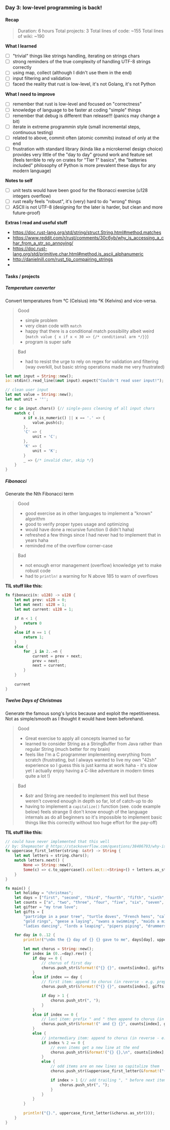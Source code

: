 ### Day 3: low-level programming is back!

#### Recap

> Duration: 6 hours
> Total projects: 3
> Total lines of code: ~155
> Total lines of wiki: ~190

**What I learned**

- [ ] "trivial" things like strings handling, iterating on strings chars
- [ ] strong reminders of the true complexity of handling UTF-8 strings correctly
- [ ] using map, collect (although I didn't use them in the end)
- [ ] input filtering and validation
- [ ] faced the reality that rust is low-level, it's not Golang, it's not Python

**What I need to improve**

- [ ] remember that rust is low-level and focused on "correctness"
- [ ] knowledge of language to be faster at coding "simple" things
- [ ] remember that debug is different than release!!! (panics may change a bit)
- [ ] iterate in extreme programmin style (small incremental steps, continuous testing)
- [ ] related to above, commit often (atomic commits) instead of only at the end
- [ ] frustration with standard library (kinda like a microkernel design choice) provides very little of the "day to day" ground work and feature set (feels terrible to rely on crates for "Tier 1" basics", the "batteries included" philosophy of Python is more prevalent these days for any modern language)

**Notes to self**

- [ ] unit tests would have been good for the fibonacci exercise (u128 integers overflow)
- [ ] rust really feels "robust", it's (very) hard to do "wrong" things
- [ ] ASCII is not UTF-8 (designing for the later is harder, but clean and more future-proof)

**Extras I read and useful stuff**

- https://doc.rust-lang.org/std/string/struct.String.html#method.matches
- https://www.reddit.com/r/rust/comments/30c6yb/why_is_accessing_a_char_from_a_str_so_annoying/
- https://doc.rust-lang.org/std/primitive.char.html#method.is_ascii_alphanumeric
- http://danielnill.com/rust_tip_compairing_strings
- 

#### Tasks / projects

##### Temperature converter

Convert temperatures from °C (Celsius) into °K (Kelvins) and vice-versa.

> Good
> - simple problem
> - very clean code with ```match```
> - happy that there is a conditional match possibility albeit weird (```match value { x if x < 30 => {/* conditional arm */}}```)
> - program is super safe

> Bad
> - had to resist the urge to rely on regex for validation and filtering (way overkill, but basic string operations made me very frustrated)

```rust
let mut input = String::new();
io::stdin().read_line(&mut input).expect("Couldn't read user input!");

// clean user input
let mut value = String::new();
let mut unit = '°';

for c in input.chars() {// single-pass cleaning of all input chars
    match c {
        x if x.is_numeric() || x == '.' => {
            value.push(c);
        },
        'C' => {
            unit = 'C';
        },
        'K' => {
            unit = 'K';
        }
        _ => {/* invalid char, skip */}
    }
}
```

##### Fibonacci

Generate the Nth Fibonacci term

> Good
> - good exercise as in other languages to implement a "known" algorithm
> - good to verify proper types usage and optimizing
> - would have done a recursive function (I didn't haha)
> - refreshed a few things since I had never had to implement that in years haha
> - reminded me of the overflow corner-case

> Bad
> - not enough error management (overflow) knowledge yet to make robust code
> - had to ```println!``` a warning for N above 185 to warn of overflows

**TIL stuff like this:**

```rust
fn fibonacci(n: u128) -> u128 {
    let mut prev: u128 = 0;
    let mut next: u128 = 1;
    let mut current: u128 = 1;

    if n < 1 {
        return 0
    }
    else if n == 1 {
        return 1;
    }
    else {
        for _i in 2..=n {
            current = prev + next;
            prev = next;
            next = current;
        }
    }
    
    current
}
```

##### Twelve Days of Christmas

Generate the famous song's lyrics because and exploit the repetitiveness. Not as simple/smooth as I thought it would have been beforehand.

> Good
> - Great exercise to apply all concepts learned so far
> - learned to consider String as a StringBuffer from Java rather than regular String (much better for my brain)
> - feels like I'm a C programmer implementing everything from scratch (frustrating, but I always wanted to live my own "42sh" experience so I guess this is just karma at work haha - it's slow yet I actually enjoy having a C-like adventure in modern times quite a lot !)

> Bad
> - &str and String are needed to implement this well but these weren't covered enough in depth so far, lot of catch-up to do
> - having to implement a ```capitalize()``` function (see. code example below) feels strange (I don't know enough of the language internals as do all beginners so it's impossible to implement basic things like this correctly without too huge effort for the pay-off)

**TIL stuff like this:**

```rust
// could have never implemented that this well
// by: Shepmaster @ https://stackoverflow.com/questions/38406793/why-is-capitalizing-the-first-letter-of-a-string-so-convoluted-in-rust
fn uppercase_first_letter(string: &str) -> String {
    let mut letters = string.chars();
    match letters.next() {
        None => String::new(),
        Some(c) => c.to_uppercase().collect::<String>() + letters.as_str(), // as_str() more optimal by using memcpy for remaining letters
    }
}

fn main() {
    let holiday = "christmas";
    let days = ["first", "second", "third", "fourth", "fifth", "sixth", "seventh", "eighth", "nineth", "tenth", "eleventh", "twelfth"];
    let counts = ["a", "two", "three", "four", "five", "six", "seven", "eight", "nine", "ten", "eleven", "twelve"];
    let gifter = "my true love";
    let gifts = [
        "partridge in a pear tree", "turtle doves", "French hens", "calling birds",
        "gold rings", "geese a laying", "swans a swimming", "maids a milking",
        "ladies dancing", "lords a leaping", "pipers piping", "drummers drumming"];

    for day in 0..12 {
        println!("\nOn the {} day of {} {} gave to me", days[day], uppercase_first_letter(holiday), gifter);

        let mut chorus = String::new();
        for index in (0..=day).rev() {
            if day == 0 {
                // chorus of first day
                chorus.push_str(&format!("{} {}", counts[index], gifts[index]));
            }
            else if index == day {
                // first item: append to chorus (in reverse - e.g. prepend) without prefix
                chorus.push_str(&format!("{} {}", counts[index], gifts[index]));

                if day > 1 {
                    chorus.push_str(", ");
                }
            }
            else if index == 0 {
                // last item: prefix " and " then append to chorus (in reverse - e.g. prepend)
                chorus.push_str(&format!(" and {} {}", counts[index], gifts[index]));
            }
            else {
                // intermediary item: append to chorus (in reverse - e.g. prepend)
                if index % 2 == 0 {
                    // even items get a new line at the end
                    chorus.push_str(&format!("{} {},\n", counts[index], gifts[index]));
                }
                else {
                    // odd items are on new lines so capitalize them
                    chorus.push_str(&uppercase_first_letter(&format!("{} {}", counts[index], gifts[index])));

                    if index > 1 {// add trailing ", " before next item unless penultimate item
                        chorus.push_str(", ");
                    }
                }
            }
        }
        
        println!("{}.", uppercase_first_letter(&chorus.as_str()));
    }
}
```
